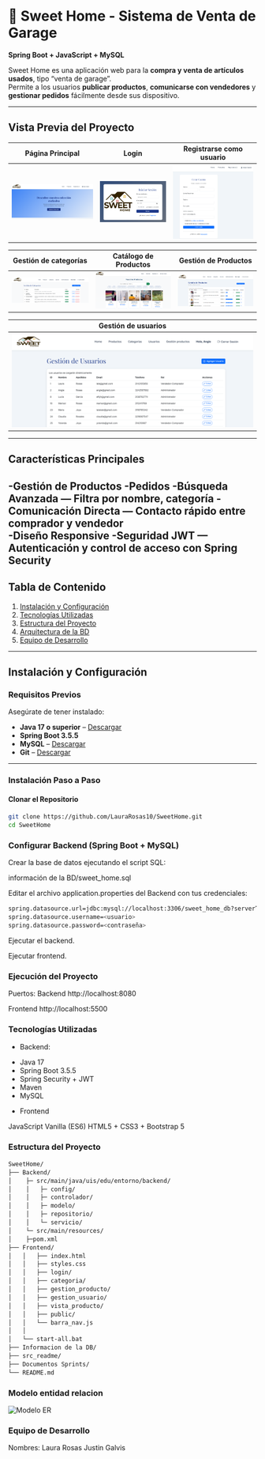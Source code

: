 # 🏡 Sweet Home - Sistema de Venta de Garage  

**Spring Boot + JavaScript + MySQL**  

Sweet Home es una aplicación web para la **compra y venta de artículos usados**, tipo “venta de garage”.  
Permite a los usuarios **publicar productos**, **comunicarse con vendedores** y **gestionar pedidos** fácilmente desde sus dispositivo.  

---

## Vista Previa del Proyecto  

| Página Principal | Login | Registrarse como usuario |
|------------------|-----------------------|----------------------|
| ![Home](src_readme/home.png) | ![Login](src_readme/inicio_sesion.png) | ![Registro](src_readme/registro.png) |


| Gestión de categorías | Catálogo de Productos | Gestión de Productos |
|------------------|-----------------------|----------------------|
| ![categorias](src_readme/gestion_categorias.png) | ![catalogo](src_readme/productos.png) | ![productos](src_readme/gestion_productos.png) |

| Gestión de usuarios | 
|----------|
| ![usuarios](src_readme/gestion_usuarios.png) | 

---

## Características Principales  

-Gestión de Productos
-Pedidos
-Búsqueda Avanzada — Filtra por nombre, categoría
-Comunicación Directa — Contacto rápido entre comprador y vendedor  
-Diseño Responsive 
-Seguridad JWT — Autenticación y control de acceso con Spring Security  
---

##  Tabla de Contenido
1. [Instalación y Configuración](#instalación-y-configuración)     
2. [Tecnologías Utilizadas](#tecnologías-utilizadas)  
3. [Estructura del Proyecto](#️estructura-del-proyecto)
4. [Arquitectura de la BD](#️modelo-entidad-relacion)
5. [Equipo de Desarrollo](#equipo-de-desarrollo)  


---

## Instalación y Configuración

###  Requisitos Previos  
Asegúrate de tener instalado:  
-  **Java 17 o superior** – [Descargar](https://www.oracle.com/java/technologies/javase/jdk17-archive-downloads.html)  
-  **Spring Boot 3.5.5**  
-  **MySQL** – [Descargar](https://dev.mysql.com/downloads/)    
-  **Git** – [Descargar](https://git-scm.com/)  


---

### Instalación Paso a Paso

####  Clonar el Repositorio  
```bash
git clone https://github.com/LauraRosas10/SweetHome.git
cd SweetHome
```


### Configurar Backend (Spring Boot + MySQL)

Crear la base de datos ejecutando el script SQL:

información de la BD/sweet_home.sql


Editar el archivo application.properties del Backend con tus credenciales:
```bash
spring.datasource.url=jdbc:mysql://localhost:3306/sweet_home_db?serverTimezone=UTC
spring.datasource.username=<usuario>
spring.datasource.password=<contraseña>
```

Ejecutar el backend.

Ejecutar frontend.


### Ejecución del Proyecto
Puertos:
Backend	http://localhost:8080

Frontend http://localhost:5500


### Tecnologías Utilizadas

- Backend:

* Java 17 
* Spring Boot 3.5.5
* Spring Security + JWT
* Maven
* MySQL

- Frontend

JavaScript Vanilla (ES6)
HTML5 + CSS3 + Bootstrap 5



### Estructura del Proyecto
```bash
SweetHome/
├── Backend/
│    ├─ src/main/java/uis/edu/entorno/backend/
│    │   ├─ config/
│    │   ├─ controlador/
│    │   ├─ modelo/
│    │   ├─ repositorio/
│    │   └─ servicio/
│    └─ src/main/resources/
│    ├─pom.xml 
├── Frontend/
│   │   ├── index.html
│   │   ├── styles.css
│   │   ├── login/
│   │   ├── categoria/
│   │   ├── gestion_producto/
│   │   ├── gestion_usuario/
│   │   ├── vista_producto/
│   │   ├── public/
│   │   └── barra_nav.js
│   │
│   └── start-all.bat
├── Informacion de la DB/
├── src_readme/
├── Documentos Sprints/
└── README.md
```


### Modelo entidad relacion

![Modelo ER](Información%20de%20la%20BD/Diagrama%20ER.png)

### Equipo de Desarrollo
Nombres:
Laura Rosas
Justin Galvis



